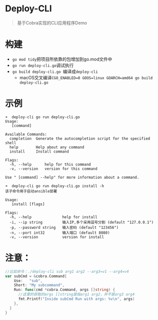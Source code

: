 # Deploy-CLI
>基于Cobra实现的CLI应用程序Demo

# 构建
- `go mod tidy`把项目所依靠的包增加到go.mod文件中
- `go run deploy-cli.go`调试执行
- `go build deploy-cli.go `编译成`deploy-cli`
    - macOS交叉编译`CGO_ENABLED=0 GOOS=linux GOARCH=amd64 go build deploy-cli.go`
# 示例
```shell
➜  deploy-cli go run deploy-cli.go
Usage:
   [command]

Available Commands:
  completion  Generate the autocompletion script for the specified shell
  help        Help about any command
  install     Install command

Flags:
  -h, --help      help for this command
  -v, --version   version for this command

Use " [command] --help" for more information about a command.
```
```shell
➜  deploy-cli go run deploy-cli.go install -h                              
该子命令用于启动ansible部署

Usage:
   install [flags]

Flags:
  -h, --help              help for install
  -i, --ip string         输入IP,多个采用逗号分割 (default "127.0.0.1")
  -p, --password string   输入密码 (default "123456")
  -n, --port int32        输入端口 (default 8080)
  -v, --version           version for install

```

# 注意：
```go
//比如命令：./deploy-cli sub arg1 arg2 --arg3=v1 --arg4=v4 
var subCmd = &cobra.Command{
    Use:   "sub",
    Short: "My subcommand",
    Run: func(cmd *cobra.Command, args []string) {
      //这里的获取的args []string是指arg1 arg2，并不是arg3 arg4
      fmt.Printf("Inside subCmd Run with args: %v\n", args)
    },
  }
}        
```